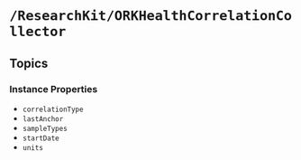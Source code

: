 # ``/ResearchKit/ORKHealthCorrelationCollector``

<!-- The content below this line is auto-generated and is redundant. You should either incorporate it into your content above this line or delete it. -->

## Topics

### Instance Properties

- ``correlationType``
- ``lastAnchor``
- ``sampleTypes``
- ``startDate``
- ``units``